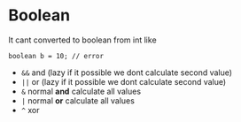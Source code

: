 # Boolean

It cant converted to boolean from int like
```
boolean b = 10; // error
```

- `&&` and (lazy if it possible we dont calculate second value)
- `||` or (lazy if it possible we dont calculate second value)
- `&` normal **and** calculate all values
- `|` normal **or** calculate all values
- `^` xor

